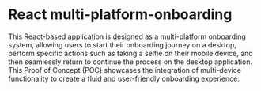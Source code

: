# React multi-platform-onboarding

This React-based application is designed as a multi-platform onboarding system, allowing users to start their onboarding journey on a desktop, perform specific actions such as taking a selfie on their mobile device, and then seamlessly return to continue the process on the desktop application. This Proof of Concept (POC) showcases the integration of multi-device functionality to create a fluid and user-friendly onboarding experience.